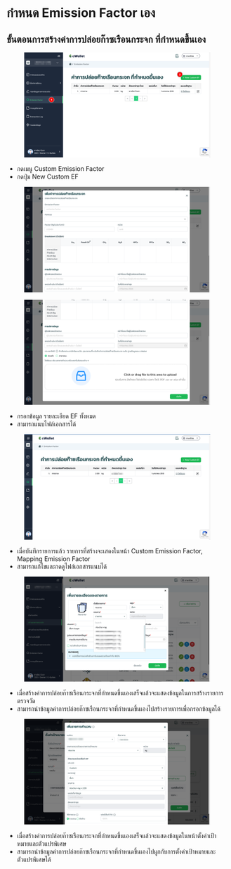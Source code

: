 # กำหนด Emission Factor เอง

## ขั้นตอนการสร้างค่าการปล่อยก๊าซเรือนกระจก ที่กำหนดขึ้นเอง

<figure><img src="../../.gitbook/assets/image (273).png" alt=""><figcaption></figcaption></figure>

* กดเมนู Custom Emission Factor
* กดปุ่ม New Custom EF



<figure><img src="../../.gitbook/assets/image (274).png" alt=""><figcaption></figcaption></figure>

<figure><img src="../../.gitbook/assets/image (275).png" alt=""><figcaption></figcaption></figure>

* กรอกข้อมูล รายละเอียด EF ทั้งหมด
* สามารถแนบไฟล์เอกสารได้



<figure><img src="../../.gitbook/assets/image (276).png" alt=""><figcaption></figcaption></figure>

* เมื่อบันทึกรายการแล้ว รายการที่สร้างจะเสดงในหน้า Custom Emission Factor, Mapping Emission Factor
* สามารถแก้ไขและกดดูไฟล์เอกสารแนบได้



<figure><img src="../../.gitbook/assets/image (277).png" alt=""><figcaption></figcaption></figure>

* เมื่อสร้างค่าการปล่อยก๊าซเรือนกระจกที่กำหนดขึ้นเองเสร็จแล้วจะแสดงข้อมูลในการสร้างรายการตรวจวัด
* สามารถนำข้อมูลค่าการปล่อยก๊าซเรือนกระจกที่กำหนดขึ้นเองไปสร้างรายการเพื่อกรอกข้อมูลได้



<figure><img src="../../.gitbook/assets/image (278).png" alt=""><figcaption></figcaption></figure>

* เมื่อสร้างค่าการปล่อยก๊าซเรือนกระจกที่กำหนดขึ้นเองเสร็จแล้วจะแสดงข้อมูลในหน้าตั้งค่าเป้าหมายและตัวแปรพิเศษ
* สามารถนำข้อมูลค่าการปล่อยก๊าซเรือนกระจกที่กำหนดขึ้นเองไปผูกกับการตั้งค่าเป้าหมายและตัวแปรพิเศษได้

